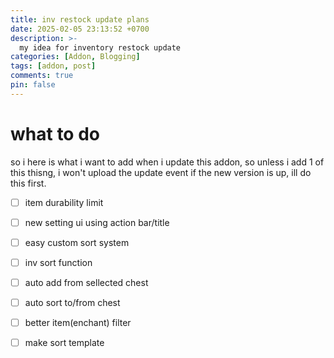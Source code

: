```yaml
---
title: inv restock update plans
date: 2025-02-05 23:13:52 +0700
description: >-
  my idea for inventory restock update
categories: [Addon, Blogging]
tags: [addon, post]
comments: true
pin: false
---
```


# what to do

so i here is what i want to add when i update this addon, so unless i add 1 of this thisng, i won't upload the update event if the new version is up, ill do this first.

- [ ] item durability limit
- [ ] new setting ui using action bar/title
- [ ] easy custom sort system
- [ ] inv sort function
- [ ] auto add from sellected chest
- [ ] auto sort to/from chest
- [ ] better item(enchant) filter
- [ ] make sort template

